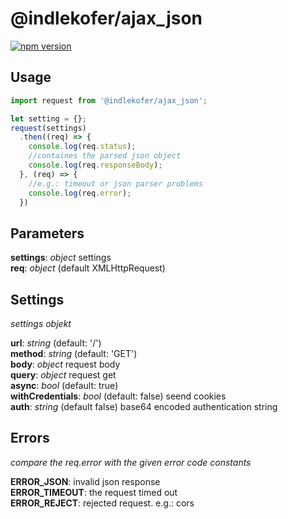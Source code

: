 # @indlekofer/ajax_json

[![npm version](https://badge.fury.io/js/%40indlekofer%2Fajax_json.svg)](https://badge.fury.io/js/%40indlekofer%2Fajax_json)

## Usage

```js
import request from '@indlekofer/ajax_json';

let setting = {};
request(settings)
  .then((req) => {
    console.log(req.status);
    //containes the parsed json object
    console.log(req.responseBody);
  }, (req) => {
    //e.g.: timeout or json parser problems
    console.log(req.error);
  })
```

## Parameters

  **settings**: *object* settings  
  **req**: *object* (default XMLHttpRequest)   

## Settings

*settings objekt*

  **url**: *string* (default: '/')  
  **method**: *string* (default: 'GET')  
  **body**: *object* request body  
  **query**: *object* request get  
  **async**: *bool* (default: true)  
  **withCredentials**: *bool* (default: false) seend cookies  
  **auth**: *string* (default false) base64 encoded authentication string

## Errors

*compare the req.error with the given error code constants*

  **ERROR_JSON**: invalid json response  
  **ERROR_TIMEOUT**: the request timed out  
  **ERROR_REJECT**: rejected request. e.g.: cors  


